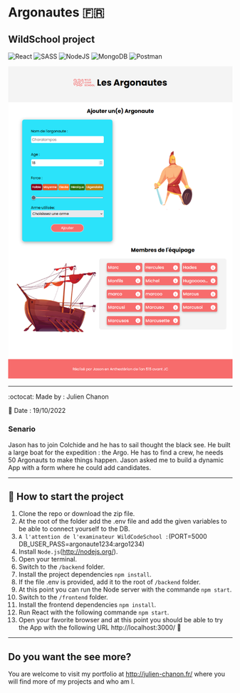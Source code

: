 # Argonautes :fr:
## WildSchool project
![React](https://img.shields.io/badge/react-%2320232a.svg?style=for-the-badge&logo=react&logoColor=%2361DAFB)
![SASS](https://img.shields.io/badge/SASS-hotpink.svg?style=for-the-badge&logo=SASS&logoColor=white)
![NodeJS](https://img.shields.io/badge/node.js-6DA55F?style=for-the-badge&logo=node.js&logoColor=white)
![MongoDB](https://img.shields.io/badge/MongoDB-%234ea94b.svg?style=for-the-badge&logo=mongodb&logoColor=white)
![Postman](https://img.shields.io/badge/Postman-FF6C37?style=for-the-badge&logo=postman&logoColor=white)

![preview](./frontend/public/preview.png)
___

:octocat: Made by : Julien Chanon


:date: Date : 19/10/2022

### Senario

Jason has to join Colchide and he has to sail thought the black see. He built a large boat for the expedition : the Argo. He has to find a crew, he needs 50 Argonauts to make things happen.
Jason asked me to build a dynamic App with a form where he could add candidates. 
___

## :wrench: How to start the project
1. Clone the repo or download the zip file.
2. At the root of the folder add the .env file and add the given variables to be able to connect yourself to the DB.
3. `A l'attention de l'examinateur WildCodeSchool :`(PORT=5000 DB_USER_PASS=argonaute1234:argo1234)
4. Install `Node.js`(http://nodejs.org/).
5. Open your terminal.
6. Switch to the `/backend` folder.
7. Install the project dependencies `npm install`.
8. If the file .env is provided, add it to the root of `/backend` folder.
9. At this point you can run the Node server with the commande `npm start`.
10. Switch to the `/frontend` folder.
11. Install the frontend dependencies `npm install`.
12. Run React with the following commande `npm start`.
13. Open your favorite browser and at this point you should be able to try the App with the following URL http://localhost:3000/ :rocket:


___

## Do you want the see more?

You are welcome to visit my portfolio at http://julien-chanon.fr/ where you will find more of my projects and who am I.